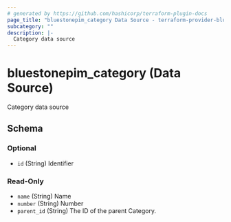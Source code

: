 ```yaml
---
# generated by https://github.com/hashicorp/terraform-plugin-docs
page_title: "bluestonepim_category Data Source - terraform-provider-bluestonepim"
subcategory: ""
description: |-
  Category data source
---
```


# bluestonepim_category (Data Source)

Category data source



<!-- schema generated by tfplugindocs -->
## Schema

### Optional

- `id` (String) Identifier

### Read-Only

- `name` (String) Name
- `number` (String) Number
- `parent_id` (String) The ID of the parent Category.
